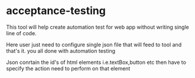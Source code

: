 
# acceptance-testing

This tool will help create automation test for web app without writing single line of code.


Here user just need to configure single json file that will feed to tool and that's it. you all done with automation testing 

Json conrtain the id's of html elements i.e.textBox,button etc then have to specify the action need to perform on that element

